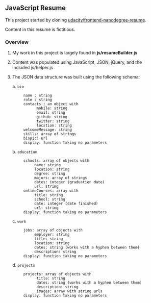 ## JavaScript Resume

This project started by cloning [udacity/frontend-nanodegree-resume](https://github.com/udacity/frontend-nanodegree-resume).

Content in this resume is fictitious.

### Overview

1. My work in this project is largely found in **js/resumeBuilder.js**
2. Content was populated using JavaScript, JSON, jQuery, and the included js/helper.js
3. The JSON data structure was built using the following schema:

    a. `bio`

            name : string
            role : string
            contacts : an object with
                  mobile: string
                  email: string
                  github: string
                  twitter: string
                  location: string
            welcomeMessage: string
            skills: array of strings
            biopic: url
            display: function taking no parameters

    b. `education`

            schools: array of objects with
                 name: string
                 location: string
                 degree: string
                 majors: array of strings
                 dates: integer (graduation date)
                 url: string
            onlineCourses: array with
                 title: string
                 school: string
                 date: integer (date finished)
                 url: string
            display: function taking no parameters

    c. `work`

            jobs: array of objects with
                 employer: string
                 title: string
                 location: string
                 dates: string (works with a hyphen between them)
                 description: string
            display: function taking no parameters

    d. `projects`

            projects: array of objects with
                  title: string
                  dates: string (works with a hyphen between them)
                  description: string
                  images: array with string urls
            display: function taking no parameters
